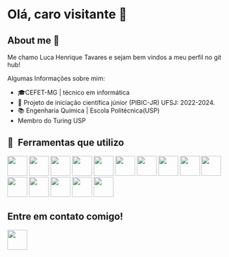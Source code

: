 # Olá, caro visitante 👋
## About me 🧪
Me chamo Luca Henrique Tavares e sejam bem vindos a meu perfil no git hub!

Algumas Informações sobre mim:
-  🎓CEFET-MG | técnico em informática
-  🔭 Projeto de iniciação científica júnior (PIBIC-JR) UFSJ: 2022-2024.
- :books: Engenharia Química | Escola Politécnica(USP)
- Membro do Turing USP

<h2> 🚀 &nbsp;Ferramentas que utilizo</h2>
<p align="left">

<img src="https://cdn.jsdelivr.net/gh/devicons/devicon@latest/icons/vscode/vscode-original.svg" width="45px" heigh="45px" />
<img src="https://cdn.jsdelivr.net/gh/devicons/devicon@latest/icons/html5/html5-original-wordmark.svg" width="45px" heigh="45px"/>
<img src="https://cdn.jsdelivr.net/gh/devicons/devicon@latest/icons/css3/css3-original-wordmark.svg" width="45px" heigh="45px"/>
<img src="https://cdn.jsdelivr.net/gh/devicons/devicon@latest/icons/javascript/javascript-plain.svg" width="45px" heigh="45px" />
<img src="https://cdn.jsdelivr.net/gh/devicons/devicon@latest/icons/nodejs/nodejs-original-wordmark.svg" width="45px" heigh="45px" />
<img src="https://cdn.jsdelivr.net/gh/devicons/devicon@latest/icons/figma/figma-original.svg" width="45px" heigh="45px" />
<img src="https://cdn.jsdelivr.net/gh/devicons/devicon@latest/icons/canva/canva-original.svg" width="45px" heigh="45px" />
<img src="https://cdn.jsdelivr.net/gh/devicons/devicon@latest/icons/mysql/mysql-original.svg" width="45px" heigh="45px" />
<img src="https://cdn.jsdelivr.net/gh/devicons/devicon@latest/icons/firebase/firebase-original.svg" width="45px" heigh="45px" />
<img src="https://cdn.jsdelivr.net/gh/devicons/devicon@latest/icons/c/c-original.svg" width="45px" heigh="45px" />
<img src="https://cdn.jsdelivr.net/gh/devicons/devicon@latest/icons/python/python-original.svg" width="45px" heigh="45px" />
<img src="https://cdn.jsdelivr.net/gh/devicons/devicon@latest/icons/github/github-original.svg" width="45px" heigh="45px" />
<img src="https://cdn.jsdelivr.net/gh/devicons/devicon@latest/icons/flutter/flutter-original.svg" width="45px" heigh="45px" />
<img src="https://cdn.jsdelivr.net/gh/devicons/devicon@latest/icons/java/java-original.svg" width="45px" heigh="45px" />
<img src="https://play-lh.googleusercontent.com/kwANigUVb_n4EufhpDSpunpiHWSxSBtf3hmx12KATdJ52Fzi9yjJ5gbBRai_U0xxkvdq" width="45px" height="45px" />
            
</p>

<h2>Entre em contato comigo!</h2>
<a href="https://www.instagram.com/luca.h.tv?igsh=d3BldGlranp0eWJ5">
  <img src="https://upload.wikimedia.org/wikipedia/commons/thumb/a/a5/Instagram_icon.png/1024px-Instagram_icon.png" width="45px" height="45px">
</a>

  


<!--
**Luca-Henrique-Tavares/Luca-Henrique-Tavares** is a ✨ _special_ ✨ repository because its `README.md` (this file) appears on your GitHub profile.

Here are some ideas to get you started:

- 🔭 I’m currently working on ...
- 🌱 I’m currently learning ...
- 👯 I’m looking to collaborate on ...
- 🤔 I’m looking for help with ...
- 💬 Ask me about ...
- 📫 How to reach me: ...
- 😄 Pronouns: ...
- ⚡ Fun fact: ...
-->
